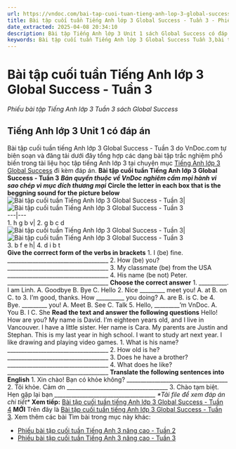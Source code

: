 ```yaml
---
url: https://vndoc.com/bai-tap-cuoi-tuan-tieng-anh-lop-3-global-success-tuan-3-276271
title: Bài tập cuối tuần Tiếng Anh lớp 3 Global Success - Tuần 3 - Phiếu bài tập Tiếng Anh lớp 3 Tuần 3 sách Global Success - VnDoc.com
date_extracted: 2025-04-08 20:34:10
description: Bài tập Tiếng Anh lớp 3 Unit 1 sách Global Success có đáp án đươc biên tập bám sát chương trình SGK tiếng Anh lớp 3 Unit 1 giúp các em ôn tập những Từ vựng - Ngữ pháp tiếng Anh trọng tâm hiệu quả.
keywords: Bài tập cuối tuần Tiếng Anh lớp 3 Global Success Tuần 3,bài tập tiếng anh lớp 3 theo tuần,bài tập tiếng anh lớp 3,bài tập tiếng anh lớp 3 theo unit,bài tập cuối tuần lớp 3,bài tập cuối tuần lớp 3 tuần 3,bài tập cuối tuần lớp 3 tuần 3 môn tiếng anh,bài tập cuối tuần tiếng anh lớp 3,bài tập tiếng anh lớp 3 kết nối tri thức
---
```


# Bài tập cuối tuần Tiếng Anh lớp 3 Global Success - Tuần 3
 _Phiếu bài tập Tiếng Anh lớp 3 Tuần 3 sách Global Success_
## Tiếng Anh lớp 3 Unit 1 có đáp án
Bài tập cuối tuần tiếng Anh lớp 3 Global Success - Tuần 3 do VnDoc.com tự biên soạn và đăng tải dưới đây tổng hợp các dạng bài tập trắc nghiệm phổ biến trong tài liệu học tập tiếng Anh lớp 3 tại chuyện mục [Tiếng Anh lớp 3 Global Success](<https://vndoc.com/tieng-anh-lop-3-kntt>) đi kèm đáp án.
**Bài tập cuối tuần Tiếng Anh lớp 3 Global Success - Tuần 3**
 _**Bản quyền thuộc về VnDoc nghiêm cấm mọi hành vi sao chép vì mục đích thương mại**_
**Circle the letter in each box that is the beggning sound for the picture below**
![Bài tập cuối tuần Tiếng Anh lớp 3 Global Success - Tuần 3](https://i.vdoc.vn/data/image/2022/09/23/bai-tap-cuoi-tuan-tieng-anh-lop-3-global-success-tuan-3-1.png)| ![Bài tập cuối tuần Tiếng Anh lớp 3 Global Success - Tuần 3](https://i.vdoc.vn/data/image/2022/09/23/bai-tap-cuoi-tuan-tieng-anh-lop-3-global-success-tuan-3-2.jpg)  
---|---  
1\. h g b v| 2\. g b c d  
![Bài tập cuối tuần Tiếng Anh lớp 3 Global Success - Tuần 3](https://i.vdoc.vn/data/image/2022/09/23/bai-tap-cuoi-tuan-tieng-anh-lop-3-global-success-tuan-3-3.jpg)| ![Bài tập cuối tuần Tiếng Anh lớp 3 Global Success - Tuần 3](https://i.vdoc.vn/data/image/2022/09/23/bai-tap-cuoi-tuan-tieng-anh-lop-3-global-success-tuan-3-4.jpg)  
3\. b f e h| 4\. d i b t  
**Give the corrrect form of the verbs in brackets**
1\. I \(be\) fine.
\_\_\_\_\_\_\_\_\_\_\_\_\_\_\_\_\_\_\_\_\_\_\_\_\_\_\_\_\_\_\_\_\_\_\_\_
2\. How \(be\) you?
\_\_\_\_\_\_\_\_\_\_\_\_\_\_\_\_\_\_\_\_\_\_\_\_\_\_\_\_\_\_\_\_\_\_\_\_
3\. My classmate \(be\) from the USA
\_\_\_\_\_\_\_\_\_\_\_\_\_\_\_\_\_\_\_\_\_\_\_\_\_\_\_\_\_\_\_\_\_\_\_\_
4\. His name \(be not\) Peter.
\_\_\_\_\_\_\_\_\_\_\_\_\_\_\_\_\_\_\_\_\_\_\_\_\_\_\_\_\_\_\_\_\_\_\_\_
**Choose the correct answer**
1\. \_\_\_\_\_\_\_\_\_\_. I am Linh.
A. Goodbye
B. Bye
C. Hello
2\. Nice \_\_\_\_\_\_\_\_\_ meet you\!
A. at
B. on
C. to
3\. I’m good, thanks. How \_\_\_\_\_\_\_\_\_\_ you doing?
A. are
B. is
C. be
4\. Bye. \_\_\_\_\_\_\_\_\_ you\!
A. Meet
B. See
C. Talk
5\. Hello, \_\_\_\_\_\_\_\_\_’m VnDoc.
A. You
B. I
C. She
**Read the text and answer the following questions**
Hello\! How are you? My name is David. I’m eighteen years old, and I live in Vancouver. I have a little sister. Her name is Cara. My parents are Justin and Stephan. This is my last year in high school. I want to study art next year. I like drawing and playing video games.
1\. What is his name?
\_\_\_\_\_\_\_\_\_\_\_\_\_\_\_\_\_\_\_\_\_\_\_\_\_\_\_\_\_\_\_\_\_\_\_\_
2\. How old is he?
\_\_\_\_\_\_\_\_\_\_\_\_\_\_\_\_\_\_\_\_\_\_\_\_\_\_\_\_\_\_\_\_\_\_\_\_
3\. Does he have a brother?
\_\_\_\_\_\_\_\_\_\_\_\_\_\_\_\_\_\_\_\_\_\_\_\_\_\_\_\_\_\_\_\_\_\_\_\_
4\. What does he like?
\_\_\_\_\_\_\_\_\_\_\_\_\_\_\_\_\_\_\_\_\_\_\_\_\_\_\_\_\_\_\_\_\_\_\_\_
**Translate the following sentences into English**
1\. Xin chào\! Bạn có khỏe không?
\_\_\_\_\_\_\_\_\_\_\_\_\_\_\_\_\_\_\_\_\_\_\_\_\_\_\_\_\_\_\_\_\_\_\_\_
2\. Tôi khỏe. Cảm ơn
\_\_\_\_\_\_\_\_\_\_\_\_\_\_\_\_\_\_\_\_\_\_\_\_\_\_\_\_\_\_\_\_\_\_\_\_
3\. Chào tạm biệt. Hẹn gặp lại bạn
\_\_\_\_\_\_\_\_\_\_\_\_\_\_\_\_\_\_\_\_\_\_\_\_\_\_\_\_\_\_\_\_\_\_\_\_
_\*Tải file để xem đáp án chi tiết\*_
 **Xem tiếp:** [Bài tập cuối tuần tiếng Anh lớp 3 Global Success - Tuần 4](<https://vndoc.com/bai-tap-cuoi-tuan-tieng-anh-lop-3-global-success-tuan-4-276509>) **MỚI**
Trên đây là [Bài tập cuối tuần tiếng Anh lớp 3 Global Success - Tuần 3](<https://vndoc.com/bai-tap-cuoi-tuan-tieng-anh-lop-3-global-success-tuan-3-276271>).
Xem thêm các bài Tìm bài trong mục này khác:
  * [Phiếu bài tập cuối tuần Tiếng Anh 3 nâng cao - Tuần 2](</phieu-bai-tap-cuoi-tuan-tieng-anh-3-global-success-nang-cao-tuan-2-302405>)
  * [Phiếu bài tập cuối tuần Tiếng Anh 3 nâng cao - Tuần 3](</phieu-bai-tap-cuoi-tuan-tieng-anh-3-global-success-nang-cao-tuan-3-302490>)

